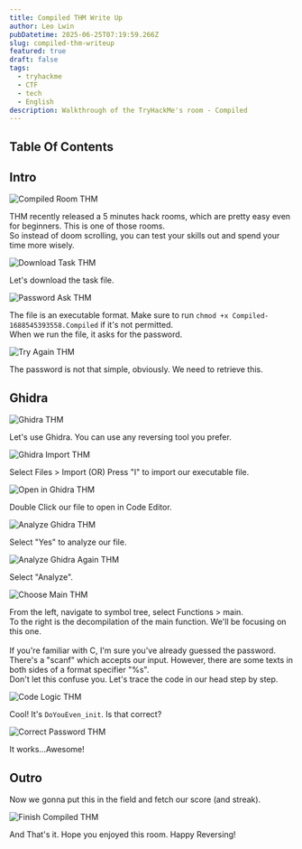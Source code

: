 ```yaml
---
title: Compiled THM Write Up
author: Leo Lwin
pubDatetime: 2025-06-25T07:19:59.266Z
slug: compiled-thm-writeup
featured: true
draft: false
tags:
  - tryhackme
  - CTF
  - tech
  - English
description: Walkthrough of the TryHackMe's room - Compiled
---
```


## Table Of Contents


## Intro

![Compiled Room THM](@/assets/images/Compiled.png)

THM recently released a 5 minutes hack rooms, which are pretty easy even for beginners. This is one of those rooms.  
So instead of doom scrolling, you can test your skills out and spend your time more wisely.

![Download Task THM](@/assets/images/Download_task.png)

Let's download the task file.

![Password Ask THM](@/assets/images/Password_ask.png)

The file is an executable format. Make sure to run `chmod +x Compiled-1688545393558.Compiled` if it's not permitted.  
When we run the file, it asks for the password.

![Try Again THM](@/assets/images/try_again.png)

The password is not that simple, obviously. We need to retrieve this.

## Ghidra

![Ghidra THM](@/assets/images/ghidra_opening.png)

Let's use Ghidra. You can use any reversing tool you prefer.

![Ghidra Import THM](@/assets/images/ghidra_import.png)

Select Files > Import (OR) Press "I" to import our executable file.

![Open in Ghidra THM](@/assets/images/Opening_in_ghidra.png)

Double Click our file to open in Code Editor.

![Analyze Ghidra THM](@/assets/images/Analyze_ghidra_file.png)

Select "Yes" to analyze our file.

![Analyze Ghidra Again THM](@/assets/images/Analyze_ghidra_again.png)

Select "Analyze".

![Choose Main THM](@/assets/images/choose_main.png)

From the left, navigate to symbol tree, select Functions > main.  
To the right is the decompilation of the main function. We'll be focusing on this one.
</br>
</br>
If you're familiar with C, I'm sure you've already guessed the password.  
There's a "scanf" which accepts our input. However, there are some texts in both sides of a format specifier "%s".  
Don't let this confuse you. Let's trace the code in our head step by step.

![Code Logic THM](@/assets/images/Code_logic.png)

Cool! It's `DoYouEven_init`. Is that correct?

![Correct Password THM](@/assets/images/Correct_password.png)

It works...Awesome!

## Outro

Now we gonna put this in the field and fetch our score (and streak).

![Finish Compiled THM](@/assets/images/Finished_compiled.png)

And That's it. Hope you enjoyed this room. Happy Reversing! 